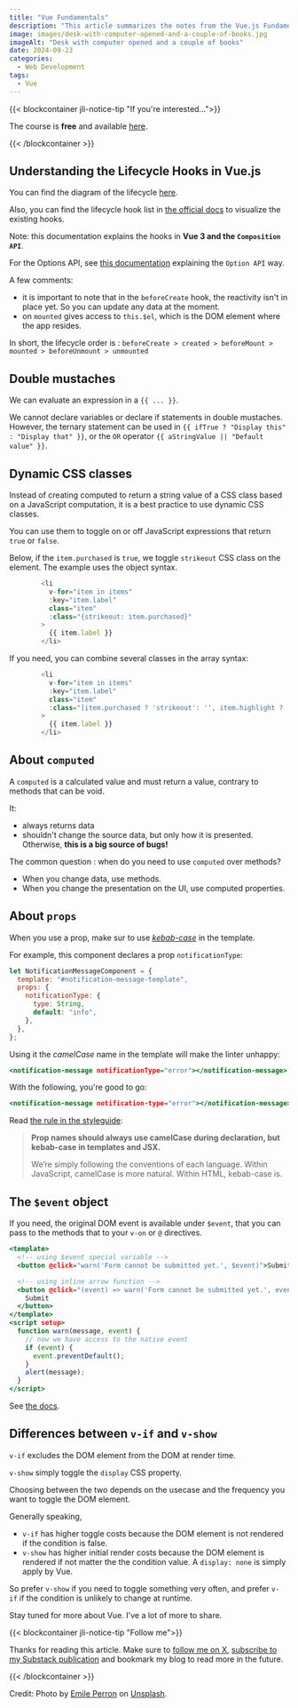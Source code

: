 ```yaml
---
title: "Vue Fundamentals"
description: "This article summarizes the notes from the Vue.js Fundamentals course at VueSchool"
image: images/desk-with-computer-opened-and-a-couple-of-books.jpg
imageAlt: "Desk with computer opened and a couple of books"
date: 2024-09-23
categories:
  - Web Development
tags:
  - Vue
---
```


{{< blockcontainer jli-notice-tip "If you're interested...">}}

The course is **free** and available [here](https://vueschool.io/courses/vuejs-fundamentals?utm_source=JLI_Blog_EN&utm_medium=recommandations).

{{< /blockcontainer >}}

## Understanding the Lifecycle Hooks in Vue.js

You can find the diagram of the lifecycle [here](https://vuejs.org/guide/essentials/lifecycle.html#lifecycle-diagram).

Also, you can find the lifecycle hook list in [the official docs](https://vuejs.org/api/composition-api-lifecycle.html) to visualize the existing hooks.

Note: this documentation explains the hooks in **Vue 3 and the `Composition API`**.

For the Options API, see [this documentation](https://vuejs.org/api/options-lifecycle.html) explaining the `Option API` way.

A few comments:

- it is important to note that in the `beforeCreate` hook, the reactivity isn't in place yet. So you can update any data at the moment.
- on `mounted` gives access to `this.$el`, which is the DOM element where the app resides.

In short, the lifecycle order is : `beforeCreate > created > beforeMount > mounted > beforeUnmount > unmounted`

## Double mustaches

We can evaluate an expression in a `{{ ... }}`.

We cannot declare variables or declare if statements in double mustaches. However, the ternary statement can be used in `{{ ifTrue ? "Display this" : "Display that" }}`, or the `OR` operator `{{ aStringValue || "Default value" }}`.

## Dynamic CSS classes

Instead of creating computed to return a string value of a CSS class based on a JavaScript computation, it is a best practice to use dynamic CSS classes.

You can use them to toggle on or off JavaScript expressions that return `true` or `false`.

Below, if the `item.purchased` is `true`, we toggle `strikeout` CSS class on the element. The example uses the object syntax.

```javascript
        <li
          v-for="item in items"
          :key="item.label"
          class="item"
          :class="{strikeout: item.purchased}"
        >
          {{ item.label }}
        </li>
```

If you need, you can combine several classes in the array syntax:

```javascript
        <li
          v-for="item in items"
          :key="item.label"
          class="item"
          :class="[item.purchased ? 'strikeout': '', item.highlight ? 'highlight': '']"
        >
          {{ item.label }}
        </li>
```

## About `computed`

A `computed` is a calculated value and must return a value, contrary to methods that can be void.

It:

- always returns data
- shouldn't change the source data, but only how it is presented. Otherwise, **this is a big source of bugs!**

The common question : when do you need to use `computed` over methods?

- When you change data, use methods.
- When you change the presentation on the UI, use computed properties.

## About `props`

When you use a prop, make sur to use [_kebab-case_](https://medium.com/@salmankhan_27014/a-comprehensive-guide-to-understanding-naming-conventions-camel-case-vs-pascal-case-vs-kebab-case-e8d3bf1e14db) in the template.

For example, this component declares a prop `notificationType`:

```javascript
let NotificationMessageComponent = {
  template: "#notification-message-template",
  props: {
    notificationType: {
      type: String,
      default: "info",
    },
  },
};
```

Using it the _camelCase_ name in the template will make the linter unhappy:

```htm
<notification-message notificationType="error"></notification-message>
```

With the following, you're good to go:

```htm
<notification-message notification-type="error"></notification-message>
```

Read [the rule in the styleguide](https://v2.vuejs.org/v2/style-guide/?redirect=true#Prop-name-casing-strongly-recommended):

> **Prop names should always use camelCase during declaration, but kebab-case in templates and JSX.**
>
> We’re simply following the conventions of each language. Within JavaScript, camelCase is more natural. Within HTML, kebab-case is.

## The `$event` object

If you need, the original DOM event is available under `$event`, that you can pass to the methods that to your `v-on`
or `@` directives.

```htm
<template>
  <!-- using $event special variable -->
  <button @click="warn('Form cannot be submitted yet.', $event)">Submit</button>

  <!-- using inline arrow function -->
  <button @click="(event) => warn('Form cannot be submitted yet.', event)">
    Submit
  </button>
</template>
<script setup>
  function warn(message, event) {
    // now we have access to the native event
    if (event) {
      event.preventDefault();
    }
    alert(message);
  }
</script>
```

See [the docs](https://vuejs.org/guide/essentials/event-handling).

## Differences between `v-if` and `v-show`

`v-if` excludes the DOM element from the DOM at render time.

`v-show` simply toggle the `display` CSS property.

Choosing between the two depends on the usecase and the frequency you want to toggle the DOM element.

Generally speaking,

- `v-if` has higher toggle costs because the DOM element is not rendered if the condition is false.
- `v-show` has higher initial render costs because the DOM element is rendered if not matter the the condition value. A `display: none` is simply apply by Vue.

So prefer `v-show` if you need to toggle something very often, and prefer `v-if` if the condition is unlikely to change at runtime.

Stay tuned for more about Vue. I've a lot of more to share.

{{< blockcontainer jli-notice-tip "Follow me">}}

Thanks for reading this article. Make sure to [follow me on X](https://x.com/LitzlerJeremie), [subscribe to my Substack publication](https://iamjeremie.substack.com/) and bookmark my blog to read more in the future.

{{< /blockcontainer >}}

Credit: Photo by [Emile Perron](https://unsplash.com/@emilep?utm_content=creditCopyText&utm_medium=referral&utm_source=unsplash) on [Unsplash](https://unsplash.com/photos/macbook-pro-showing-programming-language-xrVDYZRGdw4?utm_content=creditCopyText&utm_medium=referral&utm_source=unsplash).

